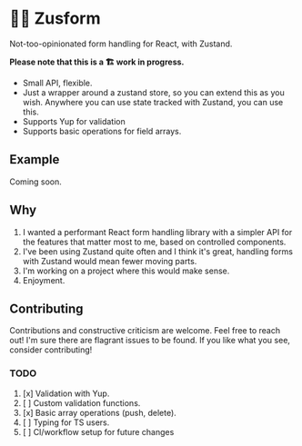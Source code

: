 
# 🐻‍❄️ Zusform
Not-too-opinionated form handling for React, with Zustand.

**Please note that this is a 🏗️  work in progress.**

- Small API, flexible.
- Just a wrapper around a zustand store, so you can extend this as you wish. Anywhere you can use state tracked with Zustand, you can use this.
- Supports Yup for validation
- Supports basic operations for field arrays.

## Example
Coming soon.

## Why

1. I wanted a performant React form handling library with a simpler API for the features that matter most to me, based on controlled components.
2. I've been using Zustand quite often and I think it's great, handling forms with Zustand would mean fewer moving parts.
3. I'm working on a project where this would make sense.
4. Enjoyment.

## Contributing
Contributions and constructive criticism are welcome. Feel free to reach out!
I'm sure there are flagrant issues to be found. If you like what you see, consider contributing!

### TODO
1. [x] Validation with Yup.
2. [ ] Custom validation functions.
3. [x] Basic array operations (push, delete).
4. [ ] Typing for TS users.
5. [ ] CI/workflow setup for future changes
